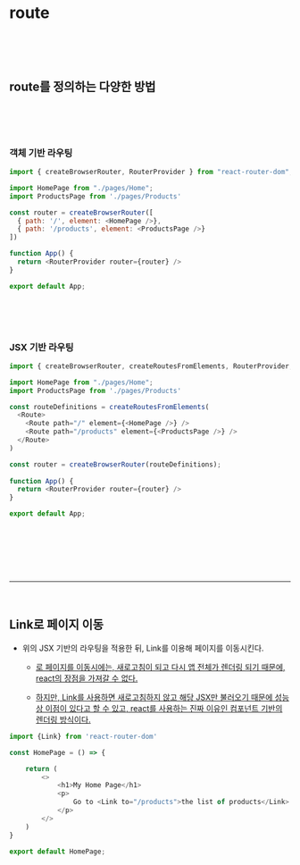 # route



<br>
<br>
<br>

## route를 정의하는 다양한 방법

<br>
<br>
<br>

### 객체 기반 라우팅

```js
import { createBrowserRouter, RouterProvider } from "react-router-dom";

import HomePage from "./pages/Home"; 
import ProductsPage from './pages/Products'

const router = createBrowserRouter([
  { path: '/', element: <HomePage />},
  { path: '/products', element: <ProductsPage />}
])

function App() {
  return <RouterProvider router={router} />
}

export default App;
```

<br>
<br>
<br>


### JSX 기반 라우팅

```js
import { createBrowserRouter, createRoutesFromElements, RouterProvider, Route } from "react-router-dom";

import HomePage from "./pages/Home"; 
import ProductsPage from './pages/Products'

const routeDefinitions = createRoutesFromElements(
  <Route>
    <Route path="/" element={<HomePage />} />
    <Route path="/products" element={<ProductsPage />} />
  </Route>
)

const router = createBrowserRouter(routeDefinitions);
 
function App() {
  return <RouterProvider router={router} />
}

export default App;

```

<br>
<br>
<br>
<br>
<br>
<hr>
<br>


## Link로 페이지 이동

* 위의 JSX 기반의 라우팅을 적용한 뒤, Link를 이용해 페이지를 이동시킨다.
    - <a href="">로 페이지를 이동시에는, 새로고침이 되고 다시 앱 전체가 렌더링 되기 때문에, react의 장점을 가져갈 수 없다.

    - 하지만, Link를 사용하면 새로고침하지 않고 해당 JSX만 불러오기 때문에 성능상 이점이 있다고 할 수 있고, react를 사용하는 진짜 이유인 컴포넌트 기반의 렌더링 방식이다.

```js
import {Link} from 'react-router-dom'

const HomePage = () => {

    return (
        <>
            <h1>My Home Page</h1>
            <p>
                Go to <Link to="/products">the list of products</Link>
            </p>
        </>
    )
}

export default HomePage;
```



